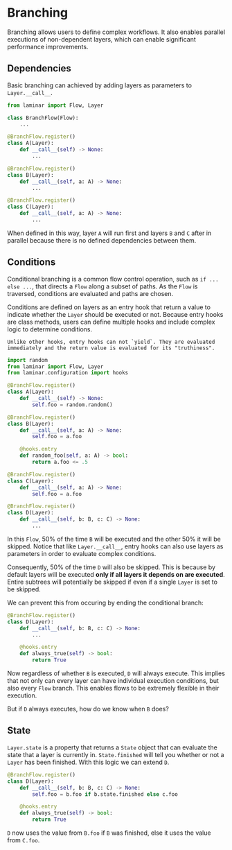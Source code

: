 # Branching

Branching allows users to define complex workflows. It also enables parallel executions of non-dependent layers, which can enable significant performance improvements.

## Dependencies

Basic branching can achieved by adding layers as parameters to `Layer.__call__`.

```python
from laminar import Flow, Layer

class BranchFlow(Flow):
    ...

@BranchFlow.register()
class A(Layer):
    def __call__(self) -> None:
        ...

@BranchFlow.register()
class B(Layer):
    def __call__(self, a: A) -> None:
        ...

@BranchFlow.register()
class C(Layer):
    def __call__(self, a: A) -> None:
        ...
```

When defined in this way, layer `A` will run first and layers `B` and `C` after in parallel because there is no defined dependencies between them.

## Conditions

Conditional branching is a common flow control operation, such as `if ... else ...`, that directs a `Flow` along a subset of paths. As the `Flow` is traversed, conditions are evaluated and paths are chosen.

Conditions are defined on layers as an entry hook that return a value to indicate whether the `Layer` should be executed or not. Because entry hooks are class methods, users can define multiple hooks and include complex logic to determine conditions.

```{note}
Unlike other hooks, entry hooks can not `yield`. They are evaluated immediately and the return value is evaluated for its "truthiness".
```

```python
import random
from laminar import Flow, Layer
from laminar.configuration import hooks

@BranchFlow.register()
class A(Layer):
    def __call__(self) -> None:
        self.foo = random.random()

@BranchFlow.register()
class B(Layer):
    def __call__(self, a: A) -> None:
        self.foo = a.foo

    @hooks.entry
    def random_foo(self, a: A) -> bool:
        return a.foo <= .5

@BranchFlow.register()
class C(Layer):
    def __call__(self, a: A) -> None:
        self.foo = a.foo

@BranchFlow.register()
class D(Layer):
    def __call__(self, b: B, c: C) -> None:
        ...
```

In this `Flow`, 50% of the time `B` will be executed and the other 50% it will be skipped. Notice that like `Layer.__call__`, entry hooks can also use layers as parameters in order to evaluate complex conditions.

Consequently, 50% of the time `D` will also be skipped. This is because by default layers will be executed **only if all layers it depends on are executed**. Entire subtrees will potentially be skipped if even if a single `Layer` is set to be skipped.

We can prevent this from occuring by ending the conditional branch:

```python
@BranchFlow.register()
class D(Layer):
    def __call__(self, b: B, c: C) -> None:
        ...

    @hooks.entry
    def always_true(self) -> bool:
        return True
```

Now regardless of whether `B` is executed, `D` will always execute. This implies that not only can every layer can have individual execution conditions, but also every `Flow` branch. This enables flows to be extremely flexible in their execution.

But if `D` always executes, how do we know when `B` does?

## State

`Layer.state` is a property that returns a `State` object that can evaluate the state that a layer is currently in. `State.finished` will tell you whether or not a `Layer` has been finished. With this logic we can extend `D`.

```python
@BranchFlow.register()
class D(Layer):
    def __call__(self, b: B, c: C) -> None:
        self.foo = b.foo if b.state.finished else c.foo

    @hooks.entry
    def always_true(self) -> bool:
        return True
```

`D` now uses the value from `B.foo` if `B` was finished, else it uses the value from `C.foo`.
